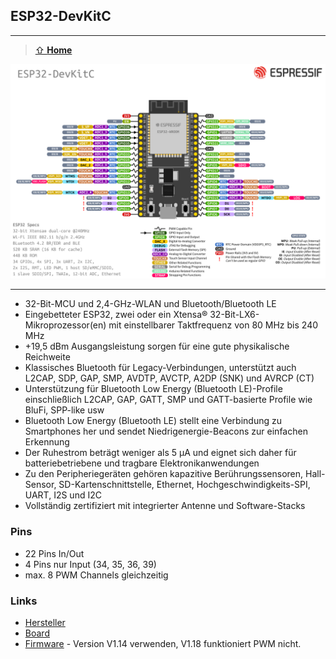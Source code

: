 ESP32-DevKitC
-------------
***

> [⇧ **Home**](../README.md)

![](../images/esp32-devkitC-v4-pinout.png)

- - -


* 32-Bit-MCU und 2,4-GHz-WLAN und Bluetooth/Bluetooth LE
* Eingebetteter ESP32, zwei oder ein Xtensa® 32-Bit-LX6-Mikroprozessor(en) mit einstellbarer Taktfrequenz von 80 MHz bis 240 MHz
* +19,5 dBm Ausgangsleistung sorgen für eine gute physikalische Reichweite
* Klassisches Bluetooth für Legacy-Verbindungen, unterstützt auch L2CAP, SDP, GAP, SMP, AVDTP, AVCTP, A2DP (SNK) und AVRCP (CT)
* Unterstützung für Bluetooth Low Energy (Bluetooth LE)-Profile einschließlich L2CAP, GAP, GATT, SMP und GATT-basierte Profile wie BluFi, SPP-like usw
* Bluetooth Low Energy (Bluetooth LE) stellt eine Verbindung zu Smartphones her und sendet Niedrigenergie-Beacons zur einfachen Erkennung
* Der Ruhestrom beträgt weniger als 5 μA und eignet sich daher für batteriebetriebene und tragbare Elektronikanwendungen
* Zu den Peripheriegeräten gehören kapazitive Berührungssensoren, Hall-Sensor, SD-Kartenschnittstelle, Ethernet, Hochgeschwindigkeits-SPI, UART, I2S und I2C
* Vollständig zertifiziert mit integrierter Antenne und Software-Stacks

### Pins

* 22 Pins In/Out
*  4 Pins nur Input (34, 35, 36, 39)
* max. 8 PWM Channels gleichzeitig

### Links

* [Hersteller](https://www.espressif.com/en/products/modules)
* [Board](https://www.mouser.ch/ProductDetail/356-ESP32-DEVKTC32VE)
* [Firmware](https://micropython.org/download/esp32/) - Version V1.14 verwenden, V1.18 funktioniert PWM nicht.

